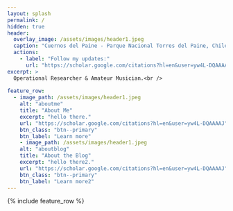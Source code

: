 ```yaml
---
layout: splash
permalink: /
hidden: true
header:
  overlay_image: /assets/images/header1.jpeg
  caption: "Cuernos del Paine - Parque Nacional Torres del Paine, Chile"
  actions:
    - label: "Follow my updates:"
      url: "https://scholar.google.com/citations?hl=en&user=yw4L-DQAAAAJ"
excerpt: >
  Operational Researcher & Amateur Musician.<br />
 
feature_row:
  - image_path: /assets/images/header1.jpeg
    alt: "aboutme"
    title: "About Me"
    excerpt: "hello there."
    url: "https://scholar.google.com/citations?hl=en&user=yw4L-DQAAAAJ"
    btn_class: "btn--primary"
    btn_label: "Learn more"
    - image_path: /assets/images/header1.jpeg
    alt: "aboutblog"
    title: "About the Blog"
    excerpt: "hello there2."
    url: "https://scholar.google.com/citations?hl=en&user=yw4L-DQAAAAJ"
    btn_class: "btn--primary"
    btn_label: "Learn more2"
---
```


{% include feature_row %}
